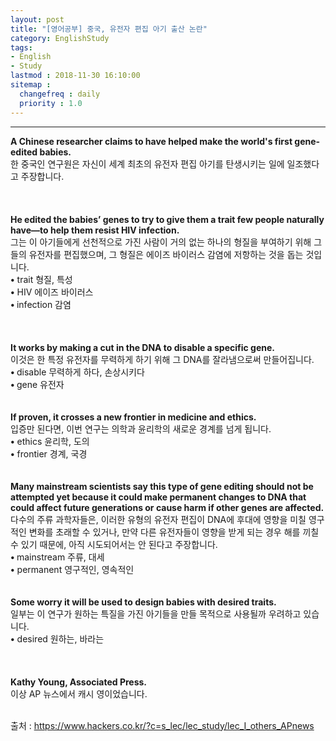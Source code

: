 ```yaml
---
layout: post
title: "[영어공부] 중국, 유전자 편집 아기 출산 논란"
category: EnglishStudy
tags:
- English
- Study
lastmod : 2018-11-30 16:10:00
sitemap :
  changefreq : daily
  priority : 1.0
---
```


***

<!--미리보기-->
<span class="style1"><strong>A  Chinese researcher claims to have helped make the world's first gene-edited  babies.<br>
</strong></span><span class="style12">한 중국인 연구원은  자신이 세계 최초의 유전자 편집 아기를 탄생시키는 일에 일조했다고 주장합니다.</span><br>
<br>
<span class="style1"><strong><br></strong></span><br><span class="style1"><strong>He  edited the babies’ genes to try to give them a trait few people naturally  have—to help them resist HIV infection.<br>
  </strong></span><span class="style12">그는 이 아기들에게  선천적으로 가진 사람이 거의 없는 하나의 형질을 부여하기 위해 그들의 유전자를 편집했으며, 그 형질은  에이즈 바이러스 감염에 저항하는 것을 돕는 것입니다.</span><span class="style9"><br>
  </span><span class="style15"><strong class="style15">•</strong> trait 형질, 특성<br>
  <strong class="style15">•</strong> HIV 에이즈 바이러스<br>
  <strong class="style15">• </strong>infection  감염<br>
</span><br>
<span class="style1"><strong><br></strong></span><br><span class="style1"><strong>It  works by making a cut in the DNA to disable a specific gene.<br>
  </strong></span><span class="style12">이것은 한 특정  유전자를 무력하게 하기 위해 그 DNA를 잘라냄으로써 만들어집니다.</span><span class="style15"><br>
  <strong class="style15">• </strong>disable  무력하게 하다, 손상시키다</span><span class="style15"><br>
  <strong class="style15">• </strong>gene 유전자</span><br>
<span class="style1"><strong><br></strong></span><br><span class="style1"><strong>If  proven, it crosses a new frontier in medicine and ethics.<br>
  </strong></span><span class="style12">입증만 된다면, 이번 연구는 의학과 윤리학의 새로운 경계를 넘게 됩니다.</span><span class="style9"><br>
  </span><span class="style15"><strong class="style15">•</strong> ethics  윤리학, 도의</span><br>
  <span class="style15"><strong class="style15">•</strong> frontier  경계, 국경</span><br>
<span class="style1"><strong><br></strong></span><br><span class="style1"><strong>Many  mainstream scientists say this type of gene editing should not be attempted yet  because it could make permanent changes to DNA that could affect future  generations or cause harm if other genes are affected.<br>
  </strong></span><span class="style12">다수의 주류  과학자들은, 이러한 유형의 유전자 편집이 DNA에 후대에  영향을 미칠 영구적인 변화를 초래할 수 있거나, 만약 다른 유전자들이 영향을 받게 되는 경우 해를 끼칠  수 있기 때문에, 아직 시도되어서는 안 된다고 주장합니다.</span><span class="style9"><br>
</span><span class="style15"><strong class="style15">• </strong>mainstream  주류, 대세</span><br>
<span class="style15"><strong class="style15">•</strong> permanent  영구적인, 영속적인</span><br>
<span class="style1"><strong><br></strong></span><br><span class="style1"><strong>Some  worry it will be used to design babies with desired traits.<br>
  </strong></span><span class="style12">일부는 이 연구가  원하는 특질을 가진 아기들을 만들 목적으로 사용될까 우려하고 있습니다.</span><span class="style9"><br>
</span>  <span class="style15"><strong class="style15">•</strong> desired  원하는, 바라는<br>
</span><br>
<span class="style1"><strong><br></strong></span><br><span class="style1"><strong>Kathy  Young, Associated Press.<br>
  </strong></span><span class="style12">이상 AP 뉴스에서 캐시 영이었습니다.</span><span class="style9"><br>
</span><br>

출처 : https://www.hackers.co.kr/?c=s_lec/lec_study/lec_I_others_APnews

